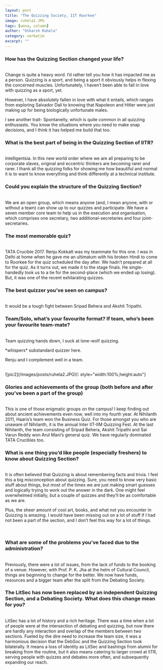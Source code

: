 ```yaml
---
layout: post
title: "The Quizzing Society, IIT Roorkee"
image: ruhela1.JPG
tags: [wona, column]
author: "Utkarsh Ruhela"
category: verbatim 
excerpt: ""
---
```


### How has the Quizzing Section changed your life?
<br>
Change is quite a heavy word. I’d rather tell you how it has impacted me as a person. Quizzing is a sport, and being a sport it obviously helps in flexing the concerned muscles. Unfortunately, I haven’t been able to fall in love with quizzing as a sport, yet.

However, I have absolutely fallen in love with what it entails, which ranges from exploring Salvador Dalí to knowing that Napoleon and Hitler were just making up for being biologically unfortunate males.

I see another trait- Spontaneity, which is quite common in all quizzing enthusiasts. You know the situations where you need to make snap decisions, and I think it has helped me build that too.
<br>

### What is the best part of being in the Quizzing Section of IITR?
<br>
Intelligentsia. In this new world order where we are all preparing to be corporate slaves, original and eccentric thinkers are becoming rarer and rarer. I thank all the quizzing folks for showing me how beautiful and normal it is to want to know everything and think differently at a technical institute.

<br>

### Could you explain the structure of the Quizzing Section?
<br>
We are an open group, which means anyone (and, I mean anyone, with or without a team) can show up to our quizzes and participate. 
We have a seven member core team to help us in the execution and organisation, which comprises one secretary, two additional-secretaries and  four joint-secretaries.

<br>

### The most memorable quiz?
<br>
TATA Crucible 2017. Renju Kokkatt was my teammate for this one. I was in Delhi at home when he gave me an ultimatum with his broken Hindi to come to Roorkee for the quiz scheduled the day after. We hadn’t prepared at all for the quiz. As it turns out, we made it to the stage finals. He single-handedly took us to a tie for the second-place (which we ended up losing). But, it was one of the recent exhilarating quizzes.

<br>

### The best quizzer you’ve seen on campus?
<br>
It would be a tough fight between Sripad Behera and Akshit Tripathi.

<br>

### Team/Solo, what’s your favourite format? If team, who’s been your favourite team-mate?
<br>
Team quizzing hands down, I suck at lone-wolf quizzing.

\*whispers\* substandard quizzer here.

Renju and I complement well in a team.

<br>
![pic2](/images/posts/ruhela2.JPG){: style="width:100%;height:auto"}
<br>

### Glories and achievements of the group (both before and after you’ve been a part of the group)
<br>
This is one of those enigmatic groups on the campus! I keep finding out about ancient achievements even now, well into my fourth year. At Nihilanth 2011, Haaris’s team won the Business Quiz. For those amongst you who are unaware of Nihilanth, it is the annual Inter IIT-IIM Quizzing Fest. At the last Nihilanth, the team consisting of Sripad Behera, Akshit Tripathi and Sai Varun Reddy won Arul Mani’s general quiz. We have regularly dominated TATA Crucibles too.

<br>

### What is one thing you’d like people (especially freshers) to know about Quizzing Section?
<br>
It is often believed that Quizzing is about remembering facts and trivia. I feel this a big misconception about quizzing. Sure, you need to know very basic stuff about things, but most of the times we are just making smart guesses and logically trying to work out the answer in the dark. One might feel overwhelmed initially, but a couple of quizzes and they’ll be as comfortable as we are.

Plus, the sheer amount of cool art, books, and what not you encounter in Quizzing is amazing. I would have been missing out on a lot of stuff if I had not been a part of the section, and I don’t feel this way for a lot of things.

<br>

### What are some of the problems you’ve faced due to the administration?
<br> 
Previously, there were a lot of issues, from the lack of funds to the booking of a venue. However, with Prof. P. K. Jha at the helm of Cultural Council, things are beginning to change for the better. We now have funds, resources and a bigger team after the split from the Debating Society.

<br>

### The LitSec has now been replaced by an independent Quizzing Section, and a Debating Society. What does this change mean for you?
<br>
LitSec has a lot of history and a rich heritage. There was a time when a lot of people were at the intersection of debating and quizzing, but now there are hardly any interaction and overlap of the members between two sections. Fueled by the dire need to increase the team size, it was a harmonious decision that the DebSoc and the Quizzing Section took bilaterally. It means a loss of identity as LitSec and bashings from alumni for breaking from the routine, but it also means catering to larger crowd at IITR, serving people with quizzes and debates more often, and subsequently expanding our reach.

